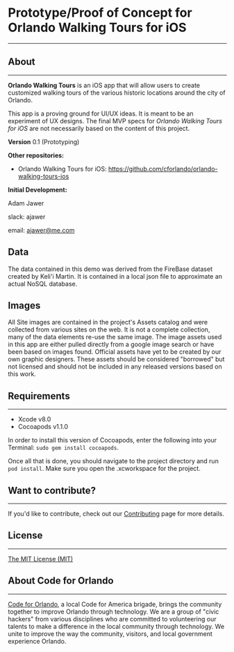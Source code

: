 # Prototype/Proof of Concept for Orlando Walking Tours for iOS

-----------
## About
-----------
**Orlando Walking Tours** is an iOS app that will allow users to create customized walking tours of the various historic locations around the city of Orlando.  

This app is a proving ground for UI/UX ideas. It is meant to be an experiment of UX designs. The final MVP specs for *Orlando Walking Tours for iOS* are not necessarily based on the content of this project. 

**Version** 0.1 (Prototyping)

**Other repositories:**
- Orlando Walking Tours for iOS: https://github.com/cforlando/orlando-walking-tours-ios

**Initial Development:**

Adam Jawer

slack: ajawer

email: ajawer@me.com

## Data
The data contained in this demo was derived from the FireBase dataset created by Keli'i Martin. It is contained in a local json file to approximate an actual NoSQL database. 

## Images
All Site images are contained in the project's Assets catalog and were collected from various sites on the web. It is not a complete collection, many of the data elements re-use the same image. 
The image assets used in this app are either pulled directly from a google image search or have been based on images found. Official assets have yet to be created by our own graphic designers. These assets should be considered "borrowed" but not licensed and should not be included in any released versions based on this work.

## Requirements
-----------
- Xcode v8.0
- Cocoapods v1.1.0

In order to install this version of Cocoapods, enter the following into your Terminal: `sudo gem install cocoapods`.

Once all that is done, you should navigate to the project directory and run `pod install`.  Make sure you open the .xcworkspace for the project.

## Want to contribute?
-----------
If you'd like to contribute, check out our [Contributing](CONTRIBUTING.md) page for more details.

## License
-----------
[The MIT License (MIT)](LICENSE.md)

## About Code for Orlando
-----------
[Code for Orlando](http://www.codefororlando.com/), a local Code for America brigade, brings the community together to improve Orlando through technology.  We are a group of "civic hackers" from various disciplines who are committed to volunteering our talents to make a difference in the local community through technology.  We unite to improve the way the community, visitors, and local government experience Orlando.